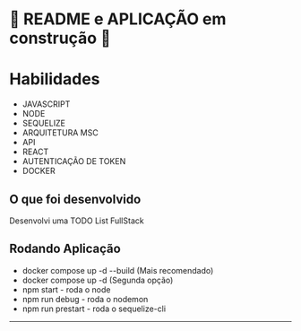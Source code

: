 # 🚧 README e APLICAÇÃO em construção 🚧
# Habilidades

- JAVASCRIPT
- NODE
- SEQUELIZE
- ARQUITETURA MSC
- API
- REACT
- AUTENTICAÇÃO DE TOKEN
- DOCKER

 ## O que foi desenvolvido

  Desenvolvi uma TODO List FullStack

## Rodando Aplicação

- docker compose up -d --build (Mais recomendado)
- docker compose up -d (Segunda opção)
- npm start - roda o node
- npm run debug - roda o nodemon
- npm run prestart - roda o sequelize-cli
---
